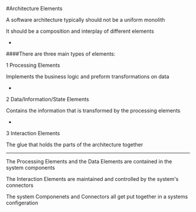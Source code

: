 #Architecture Elements

A software architecture typically should not be a uniform monolith

It should be a composition and interplay of different elements

-

####There are three main types of elements:

1 Processing Elements

Implements the business logic and preform transformations on data

-

2 Data/Information/State Elements

Contains the information that is transformed by the processing elements

-

3 Interaction Elements

The glue that holds the parts of the architecture together

***

The Processing Elements and the Data Elements are contained in the system components

The Interaction Elements are maintained and controlled by the system's connectors

The system Componenets and Connectors all get put together in a systems configeration
